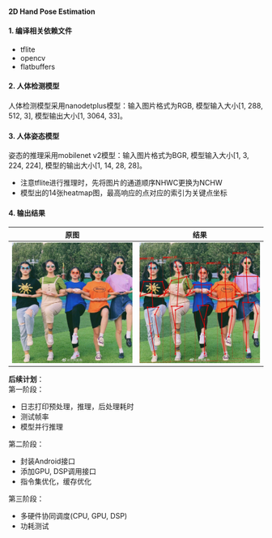 #### 2D Hand Pose Estimation 

#### 1. 编译相关依赖文件
* tflite
* opencv
* flatbuffers

#### 2. 人体检测模型
人体检测模型采用nanodetplus模型：输入图片格式为RGB, 模型输入大小[1, 288, 512, 3], 模型输出大小[1, 3064, 33]。

#### 3. 人体姿态模型
姿态的推理采用mobilenet v2模型：输入图片格式为BGR, 模型输入大小[1, 3, 224, 224], 模型的输出大小[1, 14, 28, 28]。

* 注意tflite进行推理时，先将图片的通道顺序NHWC更换为NCHW
* 模型出的14张heatmap图，最高响应的点对应的索引为关键点坐标

#### 4. 输出结果

|          原图           |            结果             |
|:---------------------:|:-------------------------:|
| ![](./data/girls.jpg) | ![](./data/girls_out.jpg) |

**后续计划**：            
第一阶段：      
* 日志打印预处理，推理，后处理耗时        
* 测试帧率       
* 模型并行推理              
                        
第二阶段：
* 封装Android接口         
* 添加GPU, DSP调用接口       
* 指令集优化，缓存优化        

第三阶段：
* 多硬件协同调度(CPU, GPU, DSP)
* 功耗测试






